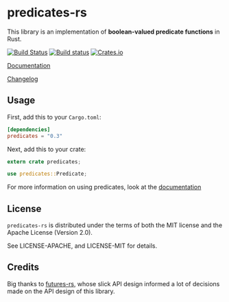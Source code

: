 # predicates-rs

This library is an implementation of **boolean-valued predicate functions** in Rust.

[![Build Status](https://travis-ci.org/assert-rs/predicates-rs.svg?branch=master)](https://travis-ci.org/assert-rs/predicates-rs)
[![Build status](https://ci.appveyor.com/api/projects/status/enru6k55xme867u6?svg=true)](https://ci.appveyor.com/project/epage/predicates-rs)
[![Crates.io](https://img.shields.io/crates/v/predicates.svg?maxAge=2592000)](https://crates.io/crates/predicates)

[Documentation](https://docs.rs/predicates)

[Changelog](https://github.com/assert-rs/predicates-rs/blob/master/CHANGELOG.md)


## Usage

First, add this to your `Cargo.toml`:

```toml
[dependencies]
predicates = "0.3"
```

Next, add this to your crate:

```rust
extern crate predicates;

use predicates::Predicate;
```

For more information on using predicates, look at the
[documentation](https://docs.rs/predicates)


## License

`predicates-rs` is distributed under the terms of both the MIT license and the
Apache License (Version 2.0).

See LICENSE-APACHE, and LICENSE-MIT for details.


## Credits

Big thanks to [futures-rs](https://github.com/alexcrichton/futures-rs), whose
slick API design informed a lot of decisions made on the API design of this
library.
